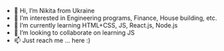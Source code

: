 - 👋 Hi, I’m Nikita from Ukraine
- 👀 I’m interested in Engineering programs, Finance, House building, etc.
- 🌱 I’m currently learning HTML+CSS, JS, React.js, Node.js
- 💞️ I’m looking to collaborate on learning JS 
- 📫 Just reach me ... here :)

